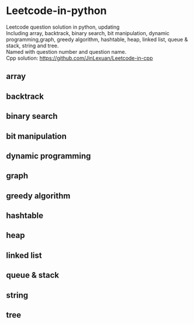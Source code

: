 # Leetcode-in-python
Leetcode question solution in python, updating  
Including array, backtrack, binary search, bit manipulation, dynamic programming,graph, greedy algorithm, hashtable, heap, linked list, queue & stack, string and tree.  
Named with question number and question name.  
Cpp solution: https://github.com/JinLexuan/Leetcode-in-cpp  

## array

## backtrack

## binary search

## bit manipulation

## dynamic programming

## graph

## greedy algorithm

## hashtable

## heap

## linked list

## queue & stack

## string

## tree

